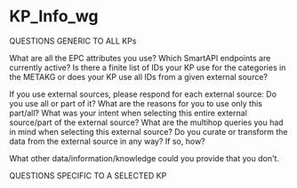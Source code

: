 # KP_Info_wg

QUESTIONS GENERIC TO ALL KPs

What are all the EPC attributes you use?
Which SmartAPI endpoints are currently active?
Is there a finite list of IDs your KP use for the categories in the METAKG or does your KP use all IDs from a given external source?

If you use external sources, please respond for each external source:
   Do you use all or part of it?
   What are the reasons for you to use only this part/all?
   What was your intent when selecting this entire external source/part of the external source?
   What are the multihop queries you had in mind when selecting this external source?
   Do you curate or transform the data from the external source in any way? If so, how?
   
What other data/information/knowledge could you provide that you don't.


QUESTIONS SPECIFIC TO A SELECTED KP

